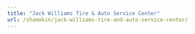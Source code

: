 ```yaml
---
title: "Jack Williams Tire & Auto Service Center"
url: /shamokin/jack-williams-tire-and-auto-service-center/
---
```

